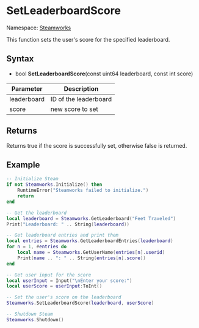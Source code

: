 # SetLeaderboardScore

Namespace: [Steamworks](Steamworks.md)

This function sets the user's score for the specified leaderboard.

## Syntax

- bool **SetLeaderboardScore**(const uint64 leaderboard, const int score)

| Parameter | Description |
|---|---|
| leaderboard | ID of the leaderboard |
| score | new score to set |

## Returns

Returns true if the score is successfully set, otherwise false is returned.

## Example

```lua
-- Initialize Steam
if not Steamworks.Initialize() then
    RuntimeError("Steamworks failed to initialize.")
    return
end

-- Get the leaderboard
local leaderboard = Steamworks.GetLeaderboard("Feet Traveled")
Print("Leaderboard: " .. String(leaderboard))

-- Get leaderboard entries and print them
local entries = Steamworks.GetLeaderboardEntries(leaderboard)
for n = 1, #entries do
    local name = Steamworks.GetUserName(entries[n].userid)
    Print(name .. ": " .. String(entries[n].score))
end

-- Get user input for the score
local userInput = Input("\nEnter your score:")
local userScore = userInput:ToInt()

-- Set the user's score on the leaderboard
Steamworks.SetLeaderboardScore(leaderboard, userScore)

-- Shutdown Steam
Steamworks.Shutdown()
```
